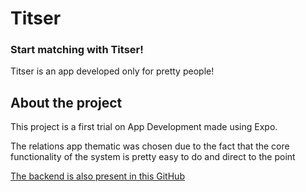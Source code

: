 # Titser 
### Start matching with Titser!

Titser is an app developed only for pretty people!

## About the project
This project is a first trial on App Development made using Expo. 

The relations app thematic was chosen due to the fact that the core functionality of the system is pretty easy to do and direct to the point

<a href="https://github.com/GabRauSch/titserBackend">The backend is also present in this GitHub <a/>
